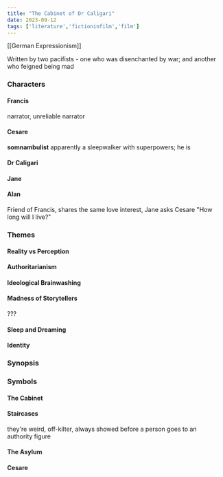 ```yaml
---
title: "The Cabinet of Dr Caligari"
date: 2023-09-12
tags: ['literature','fictioninfilm','film']
---
```


[[German Expressionism]]

Written by two pacifists - one who was disenchanted by war; and another who feigned being mad 

### Characters
#### Francis
narrator, unreliable narrator
#### Cesare
**somnambulist**
apparently a sleepwalker with superpowers;
he is 
#### Dr Caligari

#### Jane
#### Alan
Friend of Francis, shares the same love interest, Jane
asks Cesare "How long will I live?" 

### Themes 
#### Reality vs Perception
#### Authoritarianism
#### Ideological Brainwashing
#### Madness of Storytellers 
???
#### Sleep and Dreaming

#### Identity


### Synopsis

### Symbols
#### The Cabinet
#### Staircases
they're weird, off-kilter, always showed before a person goes to an authority figure
#### The Asylum

#### Cesare
